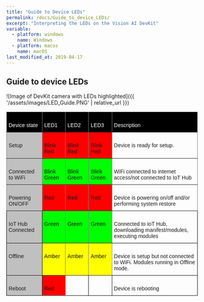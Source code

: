 ```yaml
---
title: "Guide to Device LEDs"
permalink: /docs/Guide_to_device_LEDs/
excerpt: "Interpreting the LEDs on the Vision AI DevKit"
variable:
  - platform: windows
    name: Windows
  - platform: macos
    name: macOS
last_modified_at: 2019-04-17
---
```

## Guide to device LEDs

![Image of DevKit camera with LEDs highlighted]({{ '/assets/images/LED_Guide.PNG' | relative_url }})

<style type="text/css">
.tg  {border-collapse:collapse;border-spacing:0;}
.tg td{font-family:Arial, sans-serif;font-size:14px;padding:10px 5px;border-style:solid;border-width:1px;overflow:hidden;word-break:normal;border-color:black;}
.tg th{font-family:Arial, sans-serif;font-size:14px;font-weight:normal;padding:10px 5px;border-style:solid;border-width:1px;overflow:hidden;word-break:normal;border-color:black;}
.tg .tg-syad{background-color:#000000;color:#ffffff;border-color:inherit;text-align:left;vertical-align:top}
.tg .tg-llyw{background-color:#c0c0c0;border-color:inherit;text-align:left;vertical-align:top}
.tg .tg-0pky{border-color:inherit;text-align:left;vertical-align:top}
.tg .tg-red{background-color:#FF0000;border-color:inherit;text-align:left;vertical-align:top}
.tg .tg-green{background-color:#00FF00;border-color:inherit;text-align:left;vertical-align:top}
.tg .tg-amber{background-color:#FFFF00;border-color:inherit;text-align:left;vertical-align:top}
.tg .tg-y6fn{background-color:#c0c0c0;text-align:left;vertical-align:top}
.tg .tg-0lax{text-align:left;vertical-align:top}
</style>
<table class="tg">
  <tr>
    <th class="tg-syad"><br>  Device state<br>  </th>
    <th class="tg-syad"><br>  LED1<br>  </th>
    <th class="tg-syad"><br>  LED2<br>  </th>
    <th class="tg-syad"><br>  LED3<br>  </th>
    <th class="tg-syad"><br>  Description<br>  </th>
  </tr>
  <tr>
    <td class="tg-llyw"><br>  Setup<br>  </td>
    <td class="tg-red"><br>Blink Red<br></td>
    <td class="tg-red"><br>Blink Red<br></td>
    <td class="tg-red"><br>Blink Red<br></td>
    <td class="tg-0pky"><br>Device is ready for setup.<br></td>
  </tr>
  <tr>
    <td class="tg-llyw"><br>  Connected to WiFi<br>  </td>
    <td class="tg-green"><br>Blink Green<br></td>
    <td class="tg-green"><br>Blink Green<br></td>
    <td class="tg-green"><br>Blink Green<br></td>
    <td class="tg-0pky"><br>WiFi connected to internet access/not connected to IoT Hub<br></td>
  </tr>
  <tr>
    <td class="tg-llyw"><br>  Powering ON/OFF<br>  </td>
    <td class="tg-red"><br>Red<br></td>
    <td class="tg-red"><br>Red<br></td>
    <td class="tg-red"><br>Red<br></td>
    <td class="tg-0pky"><br>Device is powering on/off and/or performing system restore<br></td>
  </tr>
  <tr>
    <td class="tg-y6fn"><br>  IoT Hub Connected<br>  </td>
    <td class="tg-green"><br>Green<br></td>
    <td class="tg-green"><br>Green<br></td>
    <td class="tg-green"><br>Green<br></td>
    <td class="tg-0lax"><br>Connected to IoT Hub, downloading manifest/modules, executing modules<br></td>
  </tr>
  <tr>
    <td class="tg-y6fn"><br>  Offline<br>  </td>
    <td class="tg-amber"><br>Amber<br></td>
    <td class="tg-amber"><br>Amber<br></td>
    <td class="tg-amber"><br>Amber<br></td>
    <td class="tg-0lax"><br>Device is setup but not connected to WiFi. Modules running in Offline mode.<br></td>
  </tr>
  <tr>
    <td class="tg-y6fn"><br>  Reboot<br>  </td>
    <td class="tg-red"><br>Red<br></td>
    <td class="tg-0lax"><br> <br></td>
    <td class="tg-0lax"><br> <br></td>
    <td class="tg-0lax"><br>Device is rebooting<br></td>
  </tr>
</table>
